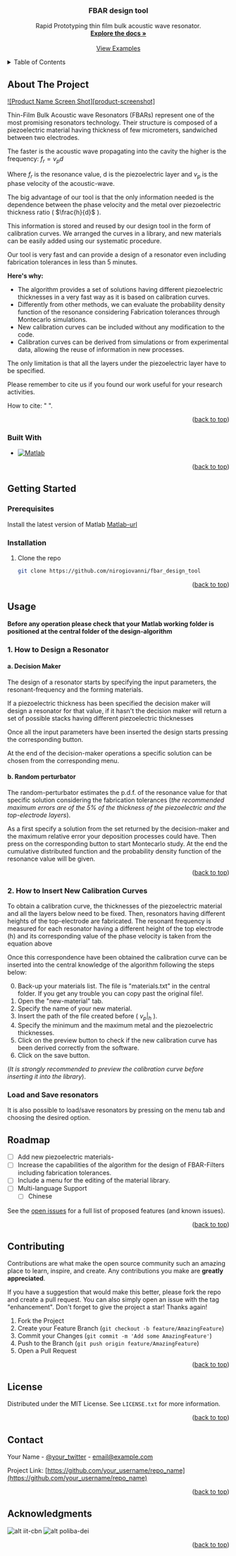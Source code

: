 



<!-- PROJECT LOGO 
***<br />
***<div align="center">
***  <a href="https://github.com/othneildrew/Best-README-Template">
***    <img src="images/logo.png" alt="Logo" width="80" height="80">
***  </a>
-->
  <h3 align="center">FBAR design tool</h3>

  <p align="center">
    Rapid Prototyping thin film bulk acoustic wave resonator.
    <br />
    <a href="https://github.com/nirogiovanni/fbar_design_tool"><strong>Explore the docs »</strong></a>
    <br />
    <br />
    <a href="https://github.com/nirogiovanni/fbar_design_tool/examples">View Examples</a>
  </p>
</div>



<!-- TABLE OF CONTENTS -->
<details>
  <summary>Table of Contents</summary>
  <ol>
    <li>
      <a href="#about-the-project">About The Project</a>
      <ul>
        <li><a href="#built-with">Built With</a></li>
      </ul>
    </li>
    <li>
      <a href="#getting-started">Getting Started</a>
      <ul>
        <li><a href="#prerequisites">Prerequisites</a></li>
        <li><a href="#installation">Installation</a></li>
      </ul>
    </li>
    <li><a href="#usage">Usage</a></li>
    <li><a href="#roadmap">Roadmap</a></li>
    <li><a href="#contributing">Contributing</a></li>
    <li><a href="#license">License</a></li>
    <li><a href="#contact">Contact</a></li>
    <li><a href="#acknowledgments">Acknowledgments</a></li>
  </ol>
</details>



<!-- ABOUT THE PROJECT -->
## About The Project

[![Product Name Screen Shot][product-screenshot]](https://example.com)

Thin-Film Bulk Acoustic wave Resonators (FBARs) represent one of the most promising resonators technology.
Their structure is composed of a piezoelectric material having thickness of few micrometers, sandwiched between two electrodes.

The faster is the acoustic wave propagating into the cavity the higher is the frequency:
$f_r=v_p d$

Where $f_r$  is the resonance value, d is the piezoelectric layer and $v_p$ is the phase velocity of the acoustic-wave.

The big advantage of our tool is that the only information needed is the dependence between the phase velocity and the metal over piezoelectric thickness ratio ( $\frac{h}{d}$ ). 

This information is stored and reused by our design tool in the form of calibration curves. 
We arranged the curves in a library, and new materials can be easily added using our systematic procedure.

Our tool is very fast and can provide a design of a resonator even including fabrication tolerances in less than 5 minutes.

<b>Here's why:</b>
* The algorithm provides a set of solutions having different piezoelectric thicknesses in a very fast way as it is based on calibration curves.
* Differently from other methods, we can evaluate the probability density function of the resonance considering Fabrication tolerances  through Montecarlo simulations.
* New calibration curves can be included without any modification to the code.
* Calibration curves can be derived from simulations or from experimental data, allowing the reuse of information in new processes.

The only limitation is that all the layers under the piezoelectric layer have to be specified.

Please remember to cite us if you found our work useful for your research activities.

 How to cite: " ".

<p align="right">(<a href="#readme-top">back to top</a>)</p>



### Built With

* [![Matlab][Matlab.js]][Matlab-url]


<p align="right">(<a href="#readme-top">back to top</a>)</p>



<!-- GETTING STARTED -->
## Getting Started



### Prerequisites

Install the latest version of Matlab [Matlab-url]

### Installation

1. Clone the repo
   ```sh
   git clone https://github.com/nirogiovanni/fbar_design_tool
   ```
<p align="right">(<a href="#readme-top">back to top</a>)</p>



<!-- USAGE EXAMPLES -->
## Usage
<b>Before any operation please check that your Matlab working folder is positioned at the central folder of the design-algorithm</b>
### 1. How to Design a Resonator
#### a. Decision Maker 
The design of a resonator starts by specifying the input parameters, the resonant-frequency and the forming materials.

If a piezoelectric thickness has been specified the decision maker will design a resonator for that value, if it hasn't the decision maker will return a set of possible stacks having different piezoelectric thicknesses

Once all the input parameters have been inserted the design starts pressing the corresponding button.

At the end of the decision-maker operations a specific solution can be chosen from the corresponding menu.

#### b. Random perturbator 
The random-perturbator estimates the p.d.f. of the resonance value for that specific solution considering the fabrication tolerances (_the recommended maximum errors are of the 5% of the thickness of the piezoelectric and the top-electrode layers_).

As a first specify a solution from the set returned by the decision-maker and the maximum relative error your deposition processes could have.
Then press on the corresponding button to start Montecarlo study.
At the end the cumulative distributed function and the probability density function of the resonance value will be given.
<p align="right">(<a href="#readme-top">back to top</a>)</p>

### 2. How to Insert New Calibration Curves
To obtain a calibration curve, the thicknesses of the piezoelectric material and all the layers below need to be fixed. Then, resonators having different heights of the top-electrode are fabricated.
The resonant frequency is measured for each resonator having a different height of the top electrode (h) and its corresponding value of the phase velocity is taken from the equation above

Once this correspondence have been obtained the calibration curve can be inserted into the central knowledge of the algorithm following the steps below:

0. Back-up your materials list. The file is "materials.txt" in the central folder. If you get any trouble you can copy past the original file!.
1. Open the "new-material" tab.
2. Specify the name of your new material.
3. Insert the path of the file created before ( $v_p|_h$ ).
4. Specify the minimum and the maximum metal and the piezoelectric thicknesses.
5. Click on the preview button to check if the new calibration curve has been derived correctly from the software.
6. Click on the save button.

(_It is strongly recommended to preview the calibration curve before inserting it into the library_).



### Load and Save resonators
It is also possible to load/save resonators by pressing on the menu tab and choosing the desired option.

<!-- ROADMAP -->
## Roadmap

- [ ] Add new piezoelectric materials-
- [ ] Increase the capabilities of the algorithm for the design of FBAR-Filters including fabrication tolerances.
- [ ] Include a menu for the editing of the material library.
- [ ] Multi-language Support
    - [ ] Chinese

See the [open issues](https://github.com/othneildrew/Best-README-Template/issues) for a full list of proposed features (and known issues).

<p align="right">(<a href="#readme-top">back to top</a>)</p>



<!-- CONTRIBUTING -->
## Contributing

Contributions are what make the open source community such an amazing place to learn, inspire, and create. Any contributions you make are **greatly appreciated**.

If you have a suggestion that would make this better, please fork the repo and create a pull request. You can also simply open an issue with the tag "enhancement".
Don't forget to give the project a star! Thanks again!

1. Fork the Project
2. Create your Feature Branch (`git checkout -b feature/AmazingFeature`)
3. Commit your Changes (`git commit -m 'Add some AmazingFeature'`)
4. Push to the Branch (`git push origin feature/AmazingFeature`)
5. Open a Pull Request

<p align="right">(<a href="#readme-top">back to top</a>)</p>



<!-- LICENSE -->
## License

Distributed under the MIT License. See `LICENSE.txt` for more information.

<p align="right">(<a href="#readme-top">back to top</a>)</p>



<!-- CONTACT -->
## Contact

Your Name - [@your_twitter](https://twitter.com/your_username) - email@example.com

Project Link: [https://github.com/your_username/repo_name](https://github.com/your_username/repo_name)

<p align="right">(<a href="#readme-top">back to top</a>)</p>



<!-- ACKNOWLEDGMENTS -->
## Acknowledgments

![alt iit-cbn](https://cbn.iit.it/image/layout_set_logo?img_id=381422&t=1661362597853)
![alt poliba-dei](https://deipoliba.azurewebsites.net/wp-content/uploads/2020/04/cropped-DEIlogo1.png)


<p align="right">(<a href="#readme-top">back to top</a>)</p>



<!-- MARKDOWN LINKS & IMAGES -->
<!-- https://www.markdownguide.org/basic-syntax/#reference-style-links -->
[Matlab.js]: https://1000logos.net/wp-content/uploads/2021/04/MATLAB-logo-500x281.png
[Matlab-url]: https://it.mathworks.com/products/matlab.html?style={width:10%}
[iit.js]: https://cbn.iit.it/image/layout_set_logo?img_id=381422&t=1661362597853
